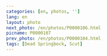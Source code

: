 ```yaml
---
categories: [en, photos, '']
lang: en
layout: photo
next_photo: /en/photos/P0000106.html
picname: P0000107
prev_photo: /en/photos/P0000104.html
tags: [Dead Springbock, Scut]
---
```

